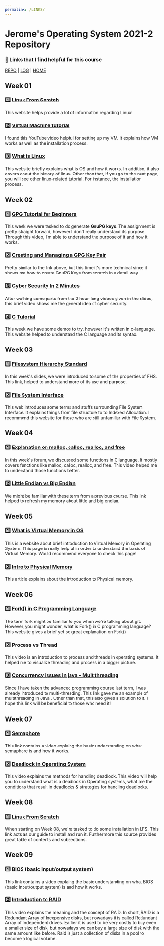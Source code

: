 ```yaml
---
permalink: /LINKS/
---
```


# Jerome's Operating System 2021-2 Repository
### 🔗 Links that I find helpful for this course
[REPO](https://github.com/jeromeez/os212) | [LOG](TXT/mylog.txt) | [HOME](index.md)

## Week 01

### 1️⃣  [Linux From Scratch](https://www.linuxfromscratch.org/lfs/view/stable/)
This website helps provide a lot of information regarding Linux! 

### 2️⃣  [Virtual Machine tutorial](https://www.youtube.com/watch?v=wX75Z-4MEoM)
I found this YouTube video helpful for setting up my VM. It explains how VM works as well as the installation process.

### 3️⃣  [What is Linux](https://www.guru99.com/introduction-linux.html)
This website briefly explains what is OS and how it works. In addition, it also covers about the history of linux. Other than that, if you go to the next page, you will see other linux-related tutorial. For instance, the installation process. 

## Week 02

### ️1️⃣  [GPG Tutorial for Beginners](https://www.youtube.com/watch?v=1-MPcUHhXoc)
This week we were tasked to do generate **GnuPG keys**. The assignment is pretty straight forward, however I don't really understand its purpose.
Through this video, I'm able to understand the purpose of it and how it works. 

### 2️⃣  [Creating and Managing a GPG Key Pair](https://www.youtube.com/watch?v=1vVIpIvboSg)
Pretty similar to the link above, but this time it's more technical since it shows me how to create GnuPG Keys from scratch in a detail way.

### 3️⃣  [Cyber Security In 2 Minutes](https://www.youtube.com/watch?v=Q2W_nNdReXM)
After wathing some parts from the 2 hour-long videos given in the slides, this brief video shows me the general idea of cyber security.

### 4️⃣  [C Tutorial](https://www.w3schools.in/c-tutorial/)
This week we have some demos to try, however it's written in c-language. This website helped to understand the C language and its syntax.

## Week 03
### 1️⃣  [Filesystem Hierarchy Standard](https://refspecs.linuxfoundation.org/FHS_3.0/fhs-3.0.pdf)
In this week's slides, we were introduced to some of the properties of FHS. This link, helped to understand more of its use and purpose.

### 2️⃣  [File System Interface](https://www.tutorialspoint.com/operating_system/os_file_system.htm)
This web introduces some terms and stuffs surrounding File System Interface. It explains things from file structure to to Indexed Allocation. I recommend this website for those who are still unfamiliar with File System.

## Week 04
### 1️⃣  [Explanation on malloc, calloc, realloc, and free](https://www.youtube.com/watch?v=lQP4X3odvHE)
In this week's forum, we discussed some functions in C language. It mostly covers functions like malloc, calloc, realloc, and free. This video helped me to understand those functions better.

### 2️⃣  [Little Endian vs Big Endian](https://www.section.io/engineering-education/what-is-little-endian-and-big-endian/)
We might be familiar with these term from a previous course. This link helped to refresh my memory about little and big endian.

## Week 05
### 1️⃣  [What is Virtual Memory in OS](https://www.geeksforgeeks.org/virtual-memory-in-operating-system/)
This is a website about brief introduction to Virtual Memory in Operating System. This page is really helpful in order to understand the basic of Virtual Memory. Would recommend everyone to check this page!

### 2️⃣  [Intro to Physical Memory](https://www.sciencedirect.com/topics/computer-science/physical-memory)
This article explains about the introduction to Physical memory.

## Week 06
### 1️⃣  [Fork() in C Programming Language](https://www.section.io/engineering-education/fork-in-c-programming-language/)
The term fork might be familiar to you when we're talking about git. However, you might wonder, what is Fork() in C programming language? This website gives a brief yet so great explanation on Fork()

### 2️⃣  [Process vs Thread](https://www.youtube.com/watch?v=Dhf-DYO1K78)
This video is an introduction to process and threads in operating systems. It helped me to visualize threading and process in a bigger picture.

### 3️⃣  [Concurrency issues in java - Multithreading](https://www.geeksforgeeks.org/multithreading-in-java/#:~:text=Multithreading%20is%20a%20Java%20feature,Attention%20reader!)
Since I have taken the advanced programming course last term, I was already introduced to multi-threading. This link gave me an example of multithreading in Java . Other than that, this also gives a solution to it. I hope this link will be beneficial to those who need it!

## Week 07
### 1️⃣  [Semaphore](https://www.youtube.com/watch?v=ukM_zzrIeXs)
This link contains a video explaing the basic understanding on what semaphore is and how it works.

### 2️⃣  [Deadlock in Operating System](https://www.youtube.com/watch?v=UVo9mGARkhQ)
This video explains the methods for handling deadlock. This video will help you to understand what is a deadlock in Operating systems, what are the conditions that result in deadlocks & strategies for handling deadlocks.

## Week 08
### 1️⃣  [Linux From Scratch](https://www.linuxfromscratch.org/lfs/view/11.0/)
When starting on Week 08, we're tasked to do some installation in LFS. This link acts as our guide to install and run it. Furthermore this source provides great table of contents and subsections.

## Week 09
### 1️⃣  [BIOS (basic input/output system)](https://whatis.techtarget.com/definition/BIOS-basic-input-output-system)
This link contains a video explaing the basic understanding on what BIOS (basic input/output system) is and how it works. 

### 2️⃣  [Introduction to RAID](https://www.appservgrid.com/paw92/index.php/2019/03/17/introduction-to-raid-concepts-of-raid-and-raid-levels-in-linux/)
This video explains the meaning and the concept of RAID. In short, RAID is a Redundant Array of Inexpensive disks, but nowadays it is called Redundant Array of Independent drives. Earlier it is used to be very costly to buy even a smaller size of disk, but nowadays we can buy a large size of disk with the same amount like before. Raid is just a collection of disks in a pool to become a logical volume.
